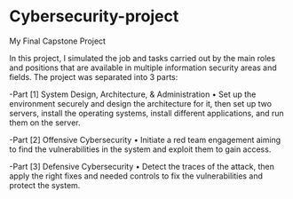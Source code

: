 # Cybersecurity-project
My Final Capstone Project

In this project, I simulated the job and tasks carried out by the main roles and positions that are available in multiple information security areas and fields.
The project was separated into 3 parts:

-Part [1] System Design, Architecture, & Administration
    •	Set up the environment securely and design the architecture for it, then set up two servers, install the operating systems, install different applications, and run        them on the server. 
    
-Part [2] Offensive Cybersecurity 
    •	Initiate a red team engagement aiming to find the vulnerabilities in the system and exploit them to gain access.
    
-Part [3] Defensive Cybersecurity
    •	Detect the traces of the attack, then apply the right fixes and needed controls to fix the vulnerabilities and protect the system.
